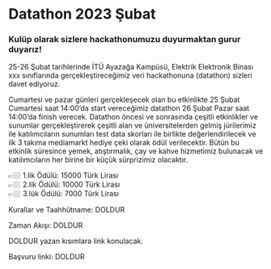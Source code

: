 # Datathon 2023 Şubat

### Kulüp olarak sizlere hackathonumuzu duyurmaktan gurur duyarız!

25-26 Şubat tarihlerinde İTÜ Ayazağa Kampüsü, Elektrik Elektronik Binası xxx sınıflarında gerçekleştireceğimiz veri hackathonuna (datathon) sizleri davet ediyoruz.

Cumartesi ve pazar günleri gerçekleşecek olan bu etkinlikte 25 Şubat Cumartesi saat 14:00’da start vereceğimiz datathon 26 Şubat Pazar saat 14:00’da finish verecek. Datathon öncesi ve sonrasında çeşitli etkinlikler ve sunumlar gerçekleştirerek çeşitli alan ve üniversitelerden gelmiş jürilerimiz ile katılımcıların sunumları test data skorları ile birlikte değerlendirilecek ve ilk 3 takıma mediamarkt hediye çeki olarak ödül verilecektir. Bütün bu etkinlik süresince yemek, atıştırmalık, çay ve kahve hizmetimiz bulunacak ve katılımcıların her birine bir küçük sürprizimiz olacaktır.

<aside>
👉🏼 1.lik Ödülü: 15000 Türk Lirası
</aside>

<aside>
👉🏼 2.lik Ödülü: 10000 Türk Lirası
</aside>

<aside>
👉🏼 3.lük Ödülü: 7000 Türk Lirası
</aside>

Kurallar ve Taahhütname: DOLDUR

Zaman Akışı: DOLDUR

DOLDUR yazan kısımlara link konulacak.

Başvuru linki: DOLDUR
